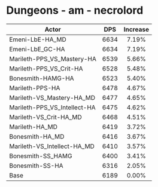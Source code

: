 # Dungeons - am - necrolord
| Actor | DPS | Increase |
|---|:---:|:---:|
|Emeni-LbE-HA_MD|6634|7.19%|
|Emeni-LbE_GC-HA|6634|7.19%|
|Marileth-PPS_VS_Mastery-HA|6539|5.66%|
|Marileth-PPS_VS_Crit-HA|6528|5.48%|
|Bonesmith-HAMG-HA|6523|5.40%|
|Marileth-PPS-HA|6478|4.67%|
|Marileth-VS_Mastery-HA_MD|6477|4.65%|
|Marileth-PPS_VS_Intellect-HA|6475|4.62%|
|Marileth-VS_Crit-HA_MD|6468|4.51%|
|Marileth-HA_MD|6419|3.72%|
|Bonesmith-HA_MD|6416|3.67%|
|Marileth-VS_Intellect-HA_MD|6410|3.57%|
|Bonesmith-SS_HAMG|6400|3.41%|
|Bonesmith-SS-HA|6316|2.05%|
|Base|6189|0.00%|
